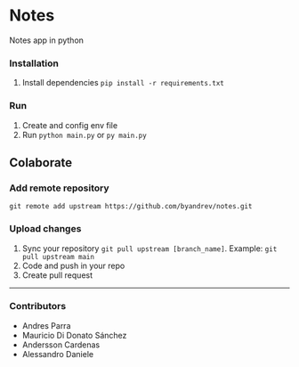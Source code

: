 # Notes

Notes app in python

### Installation

1. Install dependencies `pip install -r requirements.txt`

### Run

1. Create and config env file
2. Run `python main.py` or `py main.py`

## Colaborate

### Add remote repository

`git remote add upstream https://github.com/byandrev/notes.git` 

### Upload changes

1. Sync your repository `git pull upstream [branch_name]`. Example: `git pull upstream main`
2. Code and push in your repo
3. Create pull request

---

### Contributors

- Andres Parra
- Mauricio Di Donato Sánchez
- Andersson Cardenas
- Alessandro Daniele
